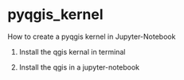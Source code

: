 # pyqgis_kernel

How to create a pyqgis kernel in Jupyter-Notebook

1) Install the qgis kernal in terminal

2) Install the qgis in a jupyter-notebook




